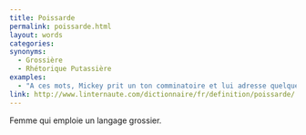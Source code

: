 ```yaml
---
title: Poissarde
permalink: poissarde.html
layout: words
categories:
synonyms:
  - Grossière
  - Rhétorique Putassière
examples:
  - "A ces mots, Mickey prit un ton comminatoire et lui adresse quelques privautés : il la traite &quot;espèce de&quot;<br /><br />réponse a : péronnelle !<br />réponse b : pie grièche !<br />réponse c : poissarde !<br />réponse d : pôv' cloche !<br />"
link: http://www.linternaute.com/dictionnaire/fr/definition/poissarde/
---
```


Femme qui emploie un langage grossier.

